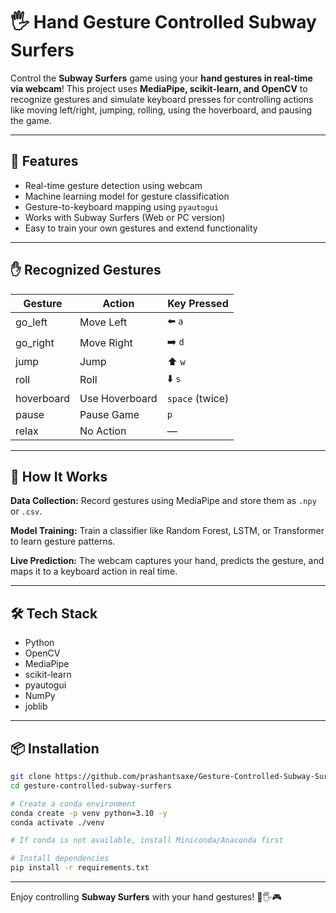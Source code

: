 # 🖐️ Hand Gesture Controlled Subway Surfers

Control the **Subway Surfers** game using your **hand gestures in real-time via webcam**! This project uses **MediaPipe, scikit-learn, and OpenCV** to recognize gestures and simulate keyboard presses for controlling actions like moving left/right, jumping, rolling, using the hoverboard, and pausing the game.

---
## 🚀 Features

* Real-time gesture detection using webcam
* Machine learning model for gesture classification
* Gesture-to-keyboard mapping using `pyautogui`
* Works with Subway Surfers (Web or PC version)
* Easy to train your own gestures and extend functionality

---

## ✋ Recognized Gestures

| Gesture    | Action         | Key Pressed     |
| ---------- | -------------- | --------------- |
| go\_left   | Move Left      | ⬅️ `a`          |
| go\_right  | Move Right     | ➡️ `d`          |
| jump       | Jump           | ⬆️ `w`          |
| roll       | Roll           | ⬇️ `s`          |
| hoverboard | Use Hoverboard | `space` (twice) |
| pause      | Pause Game     | `p`             |
| relax      | No Action      | —               |

---

## 🧠 How It Works

**Data Collection:** Record gestures using MediaPipe and store them as `.npy` or `.csv`.

**Model Training:** Train a classifier like Random Forest, LSTM, or Transformer to learn gesture patterns.

**Live Prediction:** The webcam captures your hand, predicts the gesture, and maps it to a keyboard action in real time.

---

## 🛠️ Tech Stack

* Python
* OpenCV
* MediaPipe
* scikit-learn
* pyautogui
* NumPy
* joblib

---

## 📦 Installation

```bash
git clone https://github.com/prashantsaxe/Gesture-Controlled-Subway-Surfer-Game.git
cd gesture-controlled-subway-surfers

# Create a conda environment
conda create -p venv python=3.10 -y
conda activate ./venv

# If conda is not available, install Miniconda/Anaconda first

# Install dependencies
pip install -r requirements.txt
```

---

Enjoy controlling **Subway Surfers** with your hand gestures! 🚀🖐️🎮
